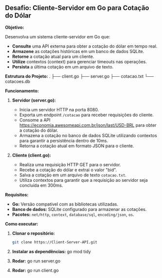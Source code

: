 ## Desafio: Cliente-Servidor em Go para Cotação do Dólar

**Objetivo:**

Desenvolva um sistema cliente-servidor em Go que:
* **Consulte** uma API externa para obter a cotação do dólar em tempo real.
* **Armazene** as cotações históricas em um banco de dados SQLite.
* **Retorne** a cotação atual para um cliente.
* **Utilize** contextos (context) para gerenciar timeouts nas operações.
* **Persista** a última cotação em um arquivo de texto.

**Estrutura do Projeto:**
.
├── client.go
├── server.go
├── cotacao.txt
└── cotacoes.db

**Funcionamento:**

1. **Servidor (server.go):**
   * Inicia um servidor HTTP na porta 8080.
   * Exporta um endpoint `/cotacao` para receber requisições do cliente.
   * Consome a API https://economia.awesomeapi.com.br/json/last/USD-BRL para obter a cotação do dólar.
   * Armazena a cotação no banco de dados SQLite utilizando contextos para garantir a persistência dentro de 10ms.
   * Retorna a cotação atual em formato JSON para o cliente.

2. **Cliente (client.go):**
   * Realiza uma requisição HTTP GET para o servidor.
   * Recebe a cotação do dólar e extrai o valor "bid".
   * Salva a cotação em um arquivo de texto `cotacao.txt`.
   * Utiliza contextos para garantir que a requisição ao servidor seja concluída em 300ms.

**Requisitos:**

* **Go:** Versão compatível com as bibliotecas utilizadas.
* **Banco de dados:** SQLite configurado para armazenar as cotações.
* **Pacotes:** `net/http`, `context`, `database/sql`, `encoding/json`, `os`.

**Como executar:**

1. **Clonar o repositório:**
   ```bash
   git clone https://Client-Server-API.git

2. **Instalar as dependências:**
   go mod tidy
   
3. **Rodar:**
   go run server.go
   
4. **Rodar:**
   go run client.go


   
